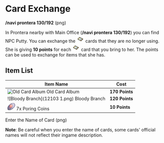 # Card Exchange

**/navi prontera 130/192** (png)

In Prontera nearby with Main Office (**/navi prontera 130/192**) you can find NPC Putty. You can exchange the ![Card](Card.gif) cards that they are no longer using. She is giving **10 points** for each ![Card](Card.gif) card that you bring to her. The points can be used to exchange for items that she has.

## Item List

| Item Name                 | Cost       |
|---------------------------|------------|
| ![Old Card Album](616.gif) Old Card Album | **170 Points** |
| ![Bloody Branch](12103 1.png) Bloody Branch| **120 Points** |
| ![7x Poring Coins](7539.gif) 7x Poring Coins| **10 Points**  |

Enter the Name of Card (png)

**Note**: Be careful when you enter the name of cards, some cards' official names will not reflect their ingame description.
